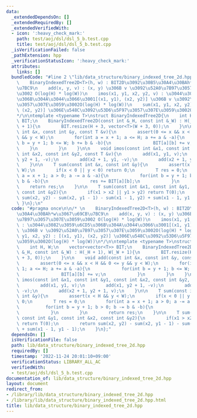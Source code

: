 ```yaml
---
data:
  _extendedDependsOn: []
  _extendedRequiredBy: []
  _extendedVerifiedWith:
  - icon: ':heavy_check_mark:'
    path: test/aoj/dsl/dsl_5_b.test.cpp
    title: test/aoj/dsl/dsl_5_b.test.cpp
  _isVerificationFailed: false
  _pathExtension: hpp
  _verificationStatusIcon: ':heavy_check_mark:'
  attributes:
    links: []
  bundledCode: "#line 2 \"lib/data_structure/binary_indexed_tree_2d.hpp\"\n\n/* \n\
    \    BinaryIndexedTree2D<T>(h, w) : BIT2D\u3092\u30B5\u30A4\u30BAh*w\u3067\u69CB\
    \u7BC9\n    add(x, y, v) : (x, y) \u306B v \u3092\u52A0\u7B97\u3057\u307E\u3059\
    \u3002 O(log(H) * log(W))\n    imos(x1, y1, x2, y2, v) : \u3044\u3082\u3059\u6CD5\
    \u306B\u304A\u3044\u3066\u3001[(x1, y1), (x2, y2)] \u306B v \u3092\u52A0\u7B97\
    \u3057\u307E\u3059\u3002O(log(H) * log(W))\n    sum(x1, y1, x2, y2) : [(x1, y1),\
    \ (x2, y2)] \u306E\u548C\u3092\u53D6\u5F97\u3057\u307E\u3059\u3002O(log(H) * log(W))\n\
    */\n\ntemplate <typename T>\nstruct BinaryIndexedTree2D{\n    int H, W;\n    vector<vector<T>>\
    \ BIT;\n    BinaryIndexedTree2D(const int &_H, const int &_W) : H(_H + 1), W(_W\
    \ + 1){\n        BIT.resize(H + 3, vector<T>(W + 3, 0));\n    }\n\n    void add(const\
    \ int &x, const int &y, const T &v){\n        assert(0 <= x && x < H && 0 <= y\
    \ && y < W);\n        for(int a = x + 1; a <= H; a += a & -a){\n            for(int\
    \ b = y + 1; b <= W; b += b & -b){\n                BIT[a][b] += v;\n        \
    \    }\n        }\n    }\n\n    void imos(const int &x1, const int &y1, const\
    \ int &x2, const int &y2, const T &v){\n        add(x1, y1, v);\n        add(x1,\
    \ y2 + 1, -v);\n        add(x2 + 1, y1, -v);\n        add(x2 + 1, y2 + 1, v);\n\
    \    }\n\n    T sum(const int &x, const int &y){\n        assert(x < H && y <\
    \ W);\n        if(x < 0 || y < 0) return 0;\n        T res = 0;\n        for(int\
    \ a = x + 1; a > 0; a -= a & -a){\n            for(int b = y + 1; b > 0; b -=\
    \ b & -b){\n                res += BIT[a][b];\n            }\n        }\n    \
    \    return res;\n    }\n\n    T sum(const int &x1, const int &y1, const int &x2,\
    \ const int &y2){\n        if(x1 > x2 || y1 > y2) return T(0);\n        return\
    \ sum(x2, y2) - sum(x2, y1 - 1) - sum(x1 - 1, y2) + sum(x1 - 1, y1 - 1);\n   \
    \ }\n};\n"
  code: "#pragma once\n\n/* \n    BinaryIndexedTree2D<T>(h, w) : BIT2D\u3092\u30B5\
    \u30A4\u30BAh*w\u3067\u69CB\u7BC9\n    add(x, y, v) : (x, y) \u306B v \u3092\u52A0\
    \u7B97\u3057\u307E\u3059\u3002 O(log(H) * log(W))\n    imos(x1, y1, x2, y2, v)\
    \ : \u3044\u3082\u3059\u6CD5\u306B\u304A\u3044\u3066\u3001[(x1, y1), (x2, y2)]\
    \ \u306B v \u3092\u52A0\u7B97\u3057\u307E\u3059\u3002O(log(H) * log(W))\n    sum(x1,\
    \ y1, x2, y2) : [(x1, y1), (x2, y2)] \u306E\u548C\u3092\u53D6\u5F97\u3057\u307E\
    \u3059\u3002O(log(H) * log(W))\n*/\n\ntemplate <typename T>\nstruct BinaryIndexedTree2D{\n\
    \    int H, W;\n    vector<vector<T>> BIT;\n    BinaryIndexedTree2D(const int\
    \ &_H, const int &_W) : H(_H + 1), W(_W + 1){\n        BIT.resize(H + 3, vector<T>(W\
    \ + 3, 0));\n    }\n\n    void add(const int &x, const int &y, const T &v){\n\
    \        assert(0 <= x && x < H && 0 <= y && y < W);\n        for(int a = x +\
    \ 1; a <= H; a += a & -a){\n            for(int b = y + 1; b <= W; b += b & -b){\n\
    \                BIT[a][b] += v;\n            }\n        }\n    }\n\n    void\
    \ imos(const int &x1, const int &y1, const int &x2, const int &y2, const T &v){\n\
    \        add(x1, y1, v);\n        add(x1, y2 + 1, -v);\n        add(x2 + 1, y1,\
    \ -v);\n        add(x2 + 1, y2 + 1, v);\n    }\n\n    T sum(const int &x, const\
    \ int &y){\n        assert(x < H && y < W);\n        if(x < 0 || y < 0) return\
    \ 0;\n        T res = 0;\n        for(int a = x + 1; a > 0; a -= a & -a){\n  \
    \          for(int b = y + 1; b > 0; b -= b & -b){\n                res += BIT[a][b];\n\
    \            }\n        }\n        return res;\n    }\n\n    T sum(const int &x1,\
    \ const int &y1, const int &x2, const int &y2){\n        if(x1 > x2 || y1 > y2)\
    \ return T(0);\n        return sum(x2, y2) - sum(x2, y1 - 1) - sum(x1 - 1, y2)\
    \ + sum(x1 - 1, y1 - 1);\n    }\n};"
  dependsOn: []
  isVerificationFile: false
  path: lib/data_structure/binary_indexed_tree_2d.hpp
  requiredBy: []
  timestamp: '2022-11-24 20:01:10+09:00'
  verificationStatus: LIBRARY_ALL_AC
  verifiedWith:
  - test/aoj/dsl/dsl_5_b.test.cpp
documentation_of: lib/data_structure/binary_indexed_tree_2d.hpp
layout: document
redirect_from:
- /library/lib/data_structure/binary_indexed_tree_2d.hpp
- /library/lib/data_structure/binary_indexed_tree_2d.hpp.html
title: lib/data_structure/binary_indexed_tree_2d.hpp
---
```

